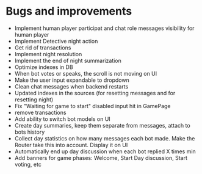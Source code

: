 # Bugs and improvements

- Implement human player participat and chat role messages visibility for human player
- Implement Detective night action
- Get rid of transactions 
- Implement night resolution
- Implement the end of night summarization
- Optimize indexes in DB
- When bot votes or speaks, the scroll is not moving on UI
- Make the user input expandable to dropdown
- Clean chat messages when backend restarts
- Updated indexes in the sources (for resetting messages and for resetting night)
- Fix "Waiting for game to start" disabled input hit in GamePage
- remove transactions
- Add ability to switch bot models on UI
- Create day summaries, keep them separate from messages, attach to bots history
- Collect day statistics on how many messages each bot made. Make the Router take this into account. Display it on UI
- Automatically end up day discussion when each bot replied X times min
- Add banners for game phases: Welcome, Start Day discussion, Start voting, etc
